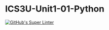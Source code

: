 # ICS3U-Unit1-01-Python

[![GitHub's Super Linter](https://github.com/ICS3U-Unit1-01-Pythonworkflows/GitHub's%20Super%20Linter/badge.svg)](https://github.com/ICS3U-Unit1-01-Python/actions)
